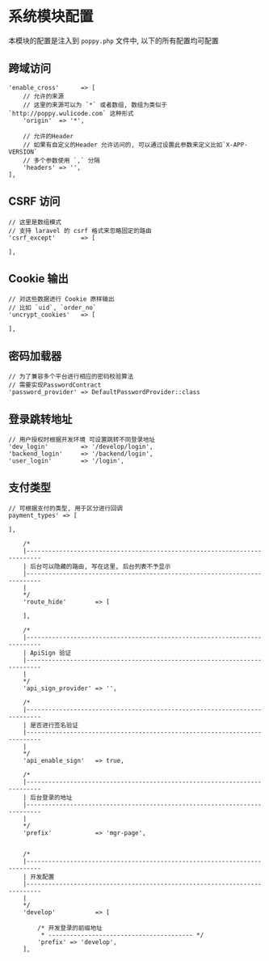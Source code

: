 # 系统模块配置

本模块的配置是注入到 `poppy.php` 文件中, 以下的所有配置均可配置

## 跨域访问

```
'enable_cross'      => [
    // 允许的来源
    // 这里的来源可以为 `*` 或者数组, 数组为类似于 `http://poppy.wulicode.com` 这种形式
    'origin'  => '*',
    
    // 允许的Header
    // 如果有自定义的Header 允许访问的, 可以通过设置此参数来定义比如`X-APP-VERSION`
    // 多个参数使用 `,` 分隔
    'headers' => '',
],
```

## CSRF 访问


```
// 这里是数组模式
// 支持 laravel 的 csrf 格式来忽略固定的路由
'csrf_except'       => [

],
```

## Cookie 输出

```
// 对这些数据进行 Cookie 原样输出
// 比如 `uid`, `order_no`
'uncrypt_cookies'   => [

],
```

## 密码加载器

```
// 为了兼容多个平台进行相应的密码校验算法  
// 需要实现PasswordContract
'password_provider' => DefaultPasswordProvider::class
```

## 登录跳转地址

```
// 用户授权时根据开发环境 可设置跳转不同登录地址
'dev_login'         => '/develop/login',
'backend_login'     => '/backend/login',
'user_login'        => '/login',
```

## 支付类型

```
// 可根据支付的类型, 用于区分进行回调
payment_types' => [

],
```

		/*
		|--------------------------------------------------------------------------
		| 后台可以隐藏的路由, 写在这里, 后台列表不予显示
		|--------------------------------------------------------------------------
		|
		*/
		'route_hide'        => [

		],

		/*
		|--------------------------------------------------------------------------
		| ApiSign 验证
		|--------------------------------------------------------------------------
		|
		*/
		'api_sign_provider' => '',

		/*
		|--------------------------------------------------------------------------
		| 是否进行签名验证
		|--------------------------------------------------------------------------
		|
		*/
		'api_enable_sign'   => true,

		/*
		|--------------------------------------------------------------------------
		| 后台登录的地址
		|--------------------------------------------------------------------------
		|
		*/
		'prefix'            => 'mgr-page',


		/*
		|--------------------------------------------------------------------------
		| 开发配置
		|--------------------------------------------------------------------------
		|
		*/
		'develop'           => [

			/* 开发登录的前缀地址
			 * ---------------------------------------- */
			'prefix' => 'develop',
		],